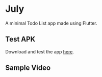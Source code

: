 # July

A minimal Todo List app made using Flutter.

## Test APK
Download and test the app [here](https://drive.google.com/file/d/1u9PvuiActT-Qsyqbe6hHXLXsKQ1_bGk4/view?usp=sharing).

## Sample Video
